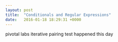 ```yaml
---
layout: post
title:  "Conditionals and Regular Expressions"
date:   2016-01-18 18:29:31 +0000
---
```


pivotal labs iterative pairing test happened this day